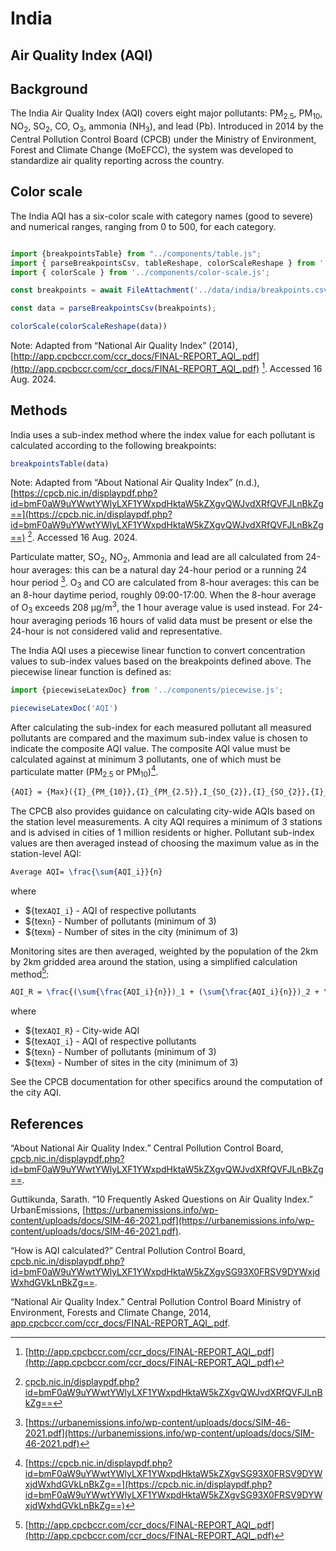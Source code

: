 
# India

## Air Quality Index (AQI)

## Background

The India Air Quality Index (AQI) covers eight major pollutants: PM<sub>2.5</sub>, PM<sub>10</sub>, NO<sub>2</sub>, SO<sub>2</sub>, CO, O<sub>3</sub>, ammonia (NH<sub>3</sub>), and lead (Pb). Introduced in 2014 by the Central Pollution Control Board (CPCB) under the Ministry of Environment, Forest and Climate Change (MoEFCC), the system was developed to standardize air quality reporting across the country.

## Color scale

The India AQI has a six-color scale with category names (good to severe) and numerical ranges, ranging from 0 to 500, for each category.

```js

import {breakpointsTable} from "../components/table.js";
import { parseBreakpointsCsv, tableReshape, colorScaleReshape } from '../utils/utils.js';
import { colorScale } from '../components/color-scale.js';

```

```js
const breakpoints = await FileAttachment('../data/india/breakpoints.csv').text();

const data = parseBreakpointsCsv(breakpoints);
```

```js
colorScale(colorScaleReshape(data))
```

Note: Adapted from “National Air Quality Index” (2014), [http://app.cpcbccr.com/ccr_docs/FINAL-REPORT_AQI_.pdf](http://app.cpcbccr.com/ccr_docs/FINAL-REPORT_AQI_.pdf) [^1]. Accessed 16 Aug. 2024.

## Methods

India uses a sub-index method where the index value for each pollutant is calculated according to the following breakpoints:

```js
breakpointsTable(data)
```

Note: Adapted from “About National Air Quality Index” (n.d.), [https://cpcb.nic.in/displaypdf.php?id=bmF0aW9uYWwtYWlyLXF1YWxpdHktaW5kZXgvQWJvdXRfQVFJLnBkZg==](https://cpcb.nic.in/displaypdf.php?id=bmF0aW9uYWwtYWlyLXF1YWxpdHktaW5kZXgvQWJvdXRfQVFJLnBkZg==) [^4]. Accessed 16 Aug. 2024.

Particulate matter, SO<sub>2</sub>, NO<sub>2</sub>, Ammonia and lead are all calculated from 24-hour averages: this can be a natural day 24-hour period or a running 24 hour period [^2]. O<sub>3</sub> and CO are calculated from 8-hour averages: this can be an 8-hour daytime period, roughly 09:00-17:00. When the 8-hour average of O<sub>3</sub> exceeds 208 µg/m<sup>3</sup>, the 1 hour average value is used instead.  For 24-hour averaging periods 16 hours of valid data must be present or else the 24-hour is not considered valid and representative.

The India AQI uses a piecewise linear function to convert concentration values to sub-index values based on the breakpoints defined above. The piecewise linear function is defined as:

```js  
import {piecewiseLatexDoc} from '../components/piecewise.js';  
```

```js  
piecewiseLatexDoc('AQI')  
```

After calculating the sub-index for each measured pollutant all measured pollutants are compared and the maximum sub-index value is chosen to indicate the composite AQI value. The composite AQI value must be calculated against at minimum 3 pollutants, one of which must be particulate matter (PM<sub>2.5</sub> or PM<sub>10</sub>)[^3].

```tex
{AQI} = {Max}({I}_{PM_{10}},{I}_{PM_{2.5}},I_{SO_{2}},{I}_{SO_{2}},{I}_{O_{3}},{I}_{CO},{I}_{NH_3},{I}_{Pb})  
```

The CPCB also provides guidance on calculating city-wide AQIs based on the station level measurements. A city AQI requires a minimum of 3 stations and is advised in cities of 1 million residents or higher. Pollutant sub-index values are then averaged instead of choosing the maximum value as in the station-level AQI:

```tex
Average AQI= \frac{\sum{AQI_i}}{n}
```

where  

* ${tex`AQI_i`} - AQI of respective pollutants
* ${tex`n`} - Number of pollutants (minimum of 3)
* ${tex`m`} - Number of sites in the city (minimum of 3)

Monitoring sites are then averaged, weighted by the population of the 2km by 2km gridded area around the station, using a simplified calculation method[^1]:

```tex  
AQI_R = \frac{(\sum{\frac{AQI_i}{n}})_1 + (\sum{\frac{AQI_i}{n}})_2 + \dots + (\sum{\frac{AQI_i}{n}})_m}{m}
```

where  

* ${tex`AQI_R`} - City-wide AQI
* ${tex`AQI_i`} - AQI of respective pollutants
* ${tex`n`} - Number of pollutants (minimum of 3)
* ${tex`m`} - Number of sites in the city (minimum of 3)

See the CPCB documentation for other specifics around the computation of the city AQI.

## References

“About National Air Quality Index.” Central Pollution Control Board, [cpcb.nic.in/displaypdf.php?id=bmF0aW9uYWwtYWlyLXF1YWxpdHktaW5kZXgvQWJvdXRfQVFJLnBkZg==](https://cpcb.nic.in/displaypdf.php?id=bmF0aW9uYWwtYWlyLXF1YWxpdHktaW5kZXgvQWJvdXRfQVFJLnBkZg==).

Guttikunda, Sarath. “10 Frequently Asked Questions on Air Quality Index.” UrbanEmissions, [https://urbanemissions.info/wp-content/uploads/docs/SIM-46-2021.pdf](https://urbanemissions.info/wp-content/uploads/docs/SIM-46-2021.pdf).

“How is AQI calculated?” Central Pollution Control Board, [cpcb.nic.in/displaypdf.php?id=bmF0aW9uYWwtYWlyLXF1YWxpdHktaW5kZXgvSG93X0FRSV9DYWxjdWxhdGVkLnBkZg==](https://cpcb.nic.in/displaypdf.php?id=bmF0aW9uYWwtYWlyLXF1YWxpdHktaW5kZXgvSG93X0FRSV9DYWxjdWxhdGVkLnBkZg==).

“National Air Quality Index.” Central Pollution Control Board Ministry of Environment, Forests and Climate Change, 2014, [app.cpcbccr.com/ccr_docs/FINAL-REPORT_AQI_.pdf](http://app.cpcbccr.com/ccr_docs/FINAL-REPORT_AQI_.pdf).

[^1]: [http://app.cpcbccr.com/ccr_docs/FINAL-REPORT_AQI_.pdf](http://app.cpcbccr.com/ccr_docs/FINAL-REPORT_AQI_.pdf)

[^2]: [https://urbanemissions.info/wp-content/uploads/docs/SIM-46-2021.pdf](https://urbanemissions.info/wp-content/uploads/docs/SIM-46-2021.pdf)

[^3]: [https://cpcb.nic.in/displaypdf.php?id=bmF0aW9uYWwtYWlyLXF1YWxpdHktaW5kZXgvSG93X0FRSV9DYWxjdWxhdGVkLnBkZg==](https://cpcb.nic.in/displaypdf.php?id=bmF0aW9uYWwtYWlyLXF1YWxpdHktaW5kZXgvSG93X0FRSV9DYWxjdWxhdGVkLnBkZg==)

[^4]: [cpcb.nic.in/displaypdf.php?id=bmF0aW9uYWwtYWlyLXF1YWxpdHktaW5kZXgvQWJvdXRfQVFJLnBkZg==](https://cpcb.nic.in/displaypdf.php?id=bmF0aW9uYWwtYWlyLXF1YWxpdHktaW5kZXgvQWJvdXRfQVFJLnBkZg==)
